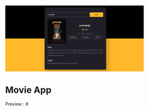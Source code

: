<img
  src="src/Movie-App.png"
  alt="Alt text"
  title="Optional title"
  style="display: inline-block; margin: 0 auto; max-width: 440px">

# Movie App

Preview : #
